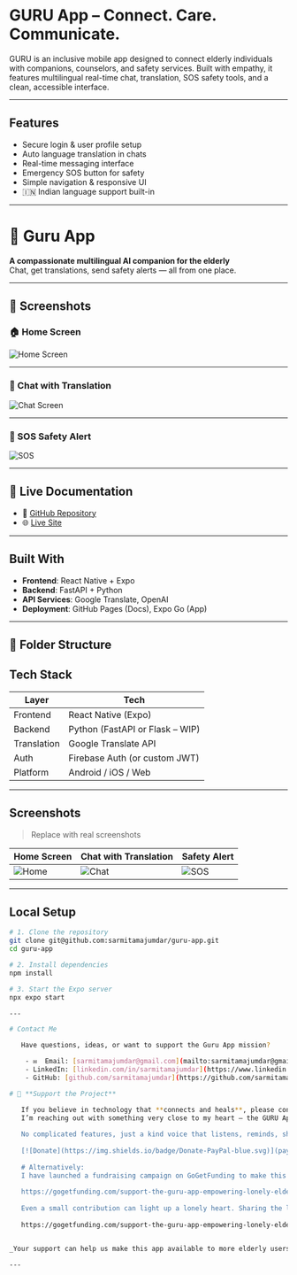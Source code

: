 # GURU App – Connect. Care. Communicate.

GURU is an inclusive mobile app designed to connect elderly individuals with companions, counselors, and safety services. Built with empathy, it features multilingual real-time chat, translation, SOS safety tools, and a clean, accessible interface.

---

## Features

- Secure login & user profile setup
- Auto language translation in chats
- Real-time messaging interface
- Emergency SOS button for safety
- Simple navigation & responsive UI
- 🇮🇳 Indian language support built-in

---

# 🙏 Guru App

**A compassionate multilingual AI companion for the elderly**  
Chat, get translations, send safety alerts — all from one place.

---

## 📱 Screenshots

### 🏠 Home Screen  
![Home Screen](assets/Home.png)

---

### 💬 Chat with Translation  
![Chat Screen](assets/Chat.png)

---

### 🚨 SOS Safety Alert  
![SOS](assets/SOS.png)

---

## 🔗 Live Documentation

- 🔗 [GitHub Repository](https://github.com/sarmitamajumdar/guru-app)
- 🌐 [Live Site](https://sarmitamajumdar.github.io/guru-app/)

---

## Built With

- **Frontend**: React Native + Expo
- **Backend**: FastAPI + Python
- **API Services**: Google Translate, OpenAI
- **Deployment**: GitHub Pages (Docs), Expo Go (App)

---

## 📂 Folder Structure



## Tech Stack

| Layer       | Tech                             |
|-------------|----------------------------------|
| Frontend    | React Native (Expo)              |
| Backend     | Python (FastAPI or Flask – WIP)  |
| Translation | Google Translate API             |
| Auth        | Firebase Auth (or custom JWT)    |
| Platform    | Android / iOS / Web              |

---

## Screenshots

> Replace with real screenshots

| Home Screen            | Chat with Translation     | Safety Alert       |
|------------------------|---------------------------|--------------------|
| ![Home](screenshots/home.png) | ![Chat](screenshots/chat.png) | ![SOS](screenshots/sos.png) |

---

## Local Setup

```bash
# 1. Clone the repository
git clone git@github.com:sarmitamajumdar/guru-app.git
cd guru-app

# 2. Install dependencies
npm install

# 3. Start the Expo server
npx expo start

---

# Contact Me

   Have questions, ideas, or want to support the Guru App mission?

    - ✉  Email: [sarmitamajumdar@gmail.com](mailto:sarmitamajumdar@gmail.com)
    - LinkedIn: [linkedin.com/in/sarmitamajumdar](https://www.linkedin.com/in/sarmitamajumdar)
    - GitHub: [github.com/sarmitamajumdar](https://github.com/sarmitamajumdar)

# 💖 **Support the Project**

   If you believe in technology that **connects and heals**, please consider supporting the development of the Guru App.
   I’m reaching out with something very close to my heart — the GURU App. It's a voice-based, multi-language mobile app designed to comfort and accompany our elderly, especially those living alone.
   
   No complicated features, just a kind voice that listens, reminds, shares spiritual words, and brings comfort.
   
   [![Donate](https://img.shields.io/badge/Donate-PayPal-blue.svg)](paypal.me/SMajumdar523)
   
   # Alternatively:
   I have launched a fundraising campaign on GoGetFunding to make this vision a reality:
   
   https://gogetfunding.com/support-the-guru-app-empowering-lonely-elderly-lives/  
   
   Even a small contribution can light up a lonely heart. Sharing the link would mean the world to me if you can't donate.
   
   https://gogetfunding.com/support-the-guru-app-empowering-lonely-elderly-lives/  


_Your support can help us make this app available to more elderly users across India._

---


